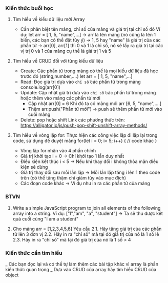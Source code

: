 ### Kiến thức buổi học 

1. Tìm hiểu về kiểu dữ liệu mới Array 
    + Cần phân biệt tên mảng, chỉ số của mảng và giá trị tại chỉ số đó 
    Ví dụ: let arr = [ 1, 5, "name",...]
    -> arr là tên mảng (nó cũng là tên 1 biến, các bạn có thể đặt tùy ý)
    -> 1, 5 hay "name" là giá trị của các phần tử 
    -> arr[0], arr[1] thì 0 và 1 là chỉ số, nó sẽ lấy ra giá trị tại các vị trị 0 và 1 của mảng cụ thể là giá trị 1 và 5 
    
2. Tìm hiểu về CRUD đối với từng kiểu dữ liệu 
    + Create: Các phần tử trong mảng có thể là mọi kiểu dữ liệu đã học trước đó (string,number,....) 
        let arr = [ 1, 5, "name",...]
    + Read: Đọc giá trị dựa vào `chỉ số` các phần tử trong mảng 
        console.log(arr[0])
    + Update: Cập nhật giá trị dựa vào `chỉ số` các phần tử trong mảng hoặc thêm vào mảng các phần tử mới 
        * Cập nhật arr[0] = 6 
          Khi đó ta có mảng mới arr [6, 5, "name",....]
        * Thêm arr.push("Phần tử mới")  -> push sẽ thêm phần tử mới vào cuối mảng 
    + Delete: pop hoặc shift 
 Link các phương thức trên: https://alligator.io/js/push-pop-shift-unshift-array-methods/
    
 3. Tìm hiểu về vòng lặp for: Thực hiện các công việc lặp đi lặp lại trong code, sử dụng để duyệt mảng 
    for(let i = 0; i< 5; i++) {
        // code khác 
    }
    
    + Vòng lặp for nhận vào 4 phần chính 
    + Giá trị khởi tạo i = 0 -> Chỉ khởi tạo 1 lần duy nhất 
    + Điều kiện kết thúc i < 5 -> Nếu khi thay đổi i không thỏa mãn điều kiện sẽ dừng 
    + Giá trị thay đổi sau mỗi lần lặp -> Mỗi lần lặp tăng i lên 1 theo code trên (có thể tăng thậm chí giảm tùy vào mục đích) 
    + Các đoạn code khác -> Ví dụ như in ra các phần tử của mảng 
          
          
          
 ### BTVN
 1. Write a simple JavaScript program to join all elements of the following array into a string.
 Ví dụ: ["I","am", "a", "student"] -> Ta sẽ thu được kết quả cuối cùng "I am a student" 
 
2. Cho mảng arr = [1,2,3,4,5,6]
Yêu cầu
  2.1. Hãy tăng giá trị của các phần tử lên 3 đơn vị 
  2.2. Hãy in ra "chỉ số" mà tại đó giá trị của nó là 1 số lẻ 
  2.3. Hãy in ra "chỉ số" mà tại đó giá trị của nó là 1 số > 4  
 
 ### Kiến thức cần tìm hiểu
 _ Các bạn đọc lại và có thể tự làm thêm các bài tập khác vì array là phần kiến thức quan trọng 
 _ Dựa vào CRUD của array hãy tìm hiểu CRUD của object 
 
 

